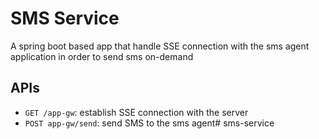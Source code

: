 # SMS Service

A spring boot based app that handle SSE connection with the sms agent application 
in order to send sms on-demand

## APIs
* `GET /app-gw`: establish SSE connection with the server
* `POST app-gw/send`: send SMS to the sms agent# sms-service
